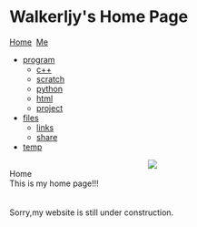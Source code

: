 <html>
<meta http-equiv="content-type" content="text/html;charset=utf-8">
<link rel="Icon" type="image/jpg" href="/pictures/liuicon.png">
<style type="text/css">
</style>
    <title>
      Walkerljy's Home Page
    </title>
    <head>
      <link rel="stylesheet" href="/css/title.css" type="text/css">
      <div id="tit">
        <cen>
          <h1>Walkerljy's Home Page</h1>
        </cen>
      </div>
      <div id="ri">
        <wo>
          <a href="/">Home</a>&nbsp;&nbsp;<a href="/me">Me</a>&nbsp;&nbsp;
        </wo>
      </div>
    </head>
    <body>
      <link rel="stylesheet" href="/css/list.css" type="text/css">
      <div id="nav">
        <ul>
            <li><a href="/program/index.html">program</a>
                <ul>
                    <li><a href="/program/c++">c++</a></li>
                    <li><a href="/program/scratch">scratch</a></li>
                    <li><a href="/program/python">python</a></li>
                    <li><a href="/program/html">html</a></li>
                    <li><a href="/program/project">project</a></li>
                </ul>
            </li>
            <li><a href="/files/index.html">files</a>
                <ul>
                    <li><a href="/files/links">links</a></li>
                    <li><a href="/files/share">share</a></li>
                </ul>
            </li>
            <li><a href="/temp/index.html">temp</a></li>
        </ul>
      </div>
     <link rel="stylesheet" href="/css/pic.css" type="text/css">
      <div id="pic">
        <div id="sh">
          <center><img src="/pictures/class-picture.jpg"/></center>
        </div>
      </div>
      <div id="titbel">
         Home
      </div>
      <div id="maintext">
          <div id="textp">
              This is my home page!!!<br><br><br>Sorry,my website is still under construction.
              <br><br><br><br><script src='https://gitee.com/walkerljy/walkerljy/widget_preview' async defer></script>
              <div id="osc-gitee-widget-tag"></div>
              <style>
                  .osc_pro_color {color: #4183c4 !important;}
                  .osc_panel_color {background-color: #ffffff !important;}
                  .osc_background_color {background-color: #ffffff !important;}
                  .osc_border_color {border-color: #e3e9ed !important;}
                  .osc_desc_color {color: #666666 !important;}
                  .osc_link_color * {color: #9b9b9b !important;}
              </style>
          </div>
      </div>
    </body>
</html>
